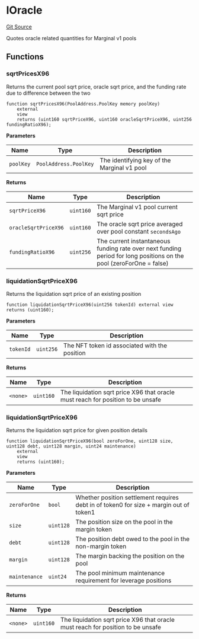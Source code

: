 # IOracle
[Git Source](https://github.com/MarginalProtocol/v1-periphery/blob/de728cd3d633f080a3fd40108fe8de3ab4edd595/contracts/interfaces/IOracle.sol)

Quotes oracle related quantities for Marginal v1 pools


## Functions
### sqrtPricesX96

Returns the current pool sqrt price, oracle sqrt price, and the funding rate due to difference between the two


```solidity
function sqrtPricesX96(PoolAddress.PoolKey memory poolKey)
    external
    view
    returns (uint160 sqrtPriceX96, uint160 oracleSqrtPriceX96, uint256 fundingRatioX96);
```
**Parameters**

|Name|Type|Description|
|----|----|-----------|
|`poolKey`|`PoolAddress.PoolKey`|The identifying key of the Marginal v1 pool|

**Returns**

|Name|Type|Description|
|----|----|-----------|
|`sqrtPriceX96`|`uint160`|The Marginal v1 pool current sqrt price|
|`oracleSqrtPriceX96`|`uint160`|The oracle sqrt price averaged over pool constant `secondsAgo`|
|`fundingRatioX96`|`uint256`|The current instantaneous funding rate over next funding period for long positions on the pool (zeroForOne = false)|


### liquidationSqrtPriceX96

Returns the liquidation sqrt price of an existing position


```solidity
function liquidationSqrtPriceX96(uint256 tokenId) external view returns (uint160);
```
**Parameters**

|Name|Type|Description|
|----|----|-----------|
|`tokenId`|`uint256`|The NFT token id associated with the position|

**Returns**

|Name|Type|Description|
|----|----|-----------|
|`<none>`|`uint160`|The liquidation sqrt price X96 that oracle must reach for position to be unsafe|


### liquidationSqrtPriceX96

Returns the liquidation sqrt price for given position details


```solidity
function liquidationSqrtPriceX96(bool zeroForOne, uint128 size, uint128 debt, uint128 margin, uint24 maintenance)
    external
    view
    returns (uint160);
```
**Parameters**

|Name|Type|Description|
|----|----|-----------|
|`zeroForOne`|`bool`|Whether position settlement requires debt in of token0 for size + margin out of token1|
|`size`|`uint128`|The position size on the pool in the margin token|
|`debt`|`uint128`|The position debt owed to the pool in the non-margin token|
|`margin`|`uint128`|The margin backing the position on the pool|
|`maintenance`|`uint24`|The pool minimum maintenance requirement for leverage positions|

**Returns**

|Name|Type|Description|
|----|----|-----------|
|`<none>`|`uint160`|The liquidation sqrt price X96 that oracle must reach for position to be unsafe|


